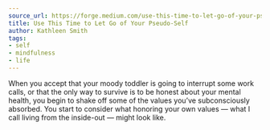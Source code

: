```yaml
---
source_url: https://forge.medium.com/use-this-time-to-let-go-of-your-pseudo-self-e2285345c955
title: Use This Time to Let Go of Your Pseudo-Self
author: Kathleen Smith
tags:
- self
- mindfulness
- life
---
```

When you accept that your moody toddler is going to interrupt some work calls, or that the only way to survive is to be honest about your mental health, you begin to shake off some of the values you’ve subconsciously absorbed. You start to consider what honoring your own values — what I call living from the inside-out — might look like.

